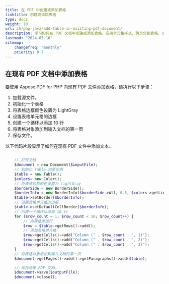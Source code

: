 ```yaml
---
title: 在 PDF 中创建或添加表格
linktitle: 创建或添加表格
type: docs
weight: 10
url: zh/php-java/add-table-in-existing-pdf-document/
description: 学习如何在 PDF 文档中创建或添加表格，应用单元格样式，跨页分割表格，以及自定义行和列等。
lastmod: "2024-05-16"
sitemap:
    changefreq: "monthly"
    priority: 0.7
---
```


## 在现有 PDF 文档中添加表格

要使用 Aspose.PDF for PHP 向现有 PDF 文件添加表格，请执行以下步骤：

1. 加载源文件。
1. 初始化一个表格
1. 将表格边框颜色设置为 LightGray
1. 设置表格单元格的边框
1. 创建一个循环以添加 10 行
1. 将表格对象添加到输入文档的第一页
1. 保存文件。

以下代码片段显示了如何在现有 PDF 文件中添加文本。

```php

    // 打开文档
    $document = new Document($inputFile);        
    // 初始化 Table 的新实例
    $table = new Table();
    $colors= new Color();
    // 将表格边框颜色设置为 LightGray
    $borderSide = new BorderSide();
    $borderInfo = new BorderInfo($borderSide->All, 0.5, $colors->getLightGray());
    $table->setBorder($borderInfo);
    // 设置表格单元格的边框
    $table->setDefaultCellBorder($borderInfo);
    // 创建一个循环以添加 10 行
    for ($row_count = 1; $row_count < 10; $row_count++) {
        // 向表格添加行
        $row = $table->getRows()->add();
        // 添加表格单元格
        $row->getCells()->add("Column (" . $row_count . ", 1)");
        $row->getCells()->add("Column (" . $row_count . ", 2)");
        $row->getCells()->add("Column (" . $row_count . ", 3)");
    }
    // 将表格对象添加到输入文档的第一页
    $document->getPages()->add()->getParagraphs()->add($table);

    // 保存结果 PDF 文档。
    $document->save($outputFile);
    $document->close();
```